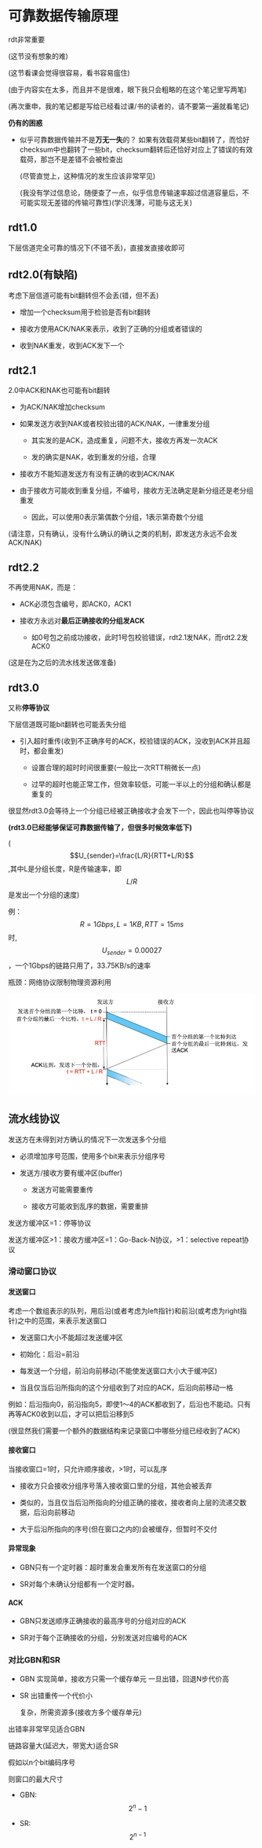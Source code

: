 # 可靠数据传输原理

rdt非常重要

(这节没有想象的难)

(这节看课会觉得很容易，看书容易瘟住)

(由于内容实在太多，而且并不是很难，眼下我只会粗略的在这个笔记里写两笔)

(再次重申，我的笔记都是写给已经看过课/书的读者的，请不要第一遍就看笔记)

**仍有的困惑**

- 似乎可靠数据传输并不是**万无一失**的？
  如果有效载荷某些bit翻转了，而恰好checksum中也翻转了一些bit，checksum翻转后还恰好对应上了错误的有效载荷，那岂不是差错不会被检查出

  (尽管直觉上，这种情况的发生应该非常罕见)

  (我没有学过信息论，随便查了一点，似乎信息传输速率超过信道容量后，不可能实现无差错的传输可靠性)(学识浅薄，可能与这无关)

## rdt1.0

下层信道完全可靠的情况下(不错不丢)，直接发直接收即可

## rdt2.0(有缺陷)

考虑下层信道可能有bit翻转但不会丢(错，但不丢)

- 增加一个checksum用于检验是否有bit翻转

- 接收方使用ACK/NAK来表示，收到了正确的分组或者错误的

- 收到NAK重发，收到ACK发下一个

## rdt2.1

2.0中ACK和NAK也可能有bit翻转

- 为ACK/NAK增加checksum

- 如果发送方收到NAK或者校验出错的ACK/NAK，一律重发分组

  - 其实发的是ACK，造成重复，问题不大，接收方再发一次ACK

  - 发的确实是NAK，收到重发的分组，合理

- 接收方不能知道发送方有没有正确的收到ACK/NAK

- 由于接收方可能收到重复分组，不编号，接收方无法确定是新分组还是老分组重发

  - 因此，可以使用0表示第偶数个分组，1表示第奇数个分组

(请注意，只有确认，没有什么确认的确认之类的机制，即发送方永远不会发ACK/NAK)

## rdt2.2

不再使用NAK，而是：

- ACK必须包含编号，即ACK0，ACK1

- 接收方永远对**最后正确接收的分组发ACK**

  - 如0号包之前成功接收，此时1号包校验错误，rdt2.1发NAK，而rdt2.2发ACK0

(这是在为之后的流水线发送做准备)

## rdt3.0

又称**停等协议**

下层信道既可能bit翻转也可能丢失分组

- 引入超时重传(收到不正确序号的ACK，校验错误的ACK，没收到ACK并且超时，都会重发)

  - 设置合理的超时时间很重要(一般比一次RTT稍微长一点)

  - 过早的超时也能正常工作，但效率较低，可能一半以上的分组和确认都是重复的

很显然rdt3.0会等待上一个分组已经被正确接收才会发下一个，因此也叫停等协议

**(rdt3.0已经能够保证可靠数据传输了，但很多时候效率低下)**

($$U_{sender}=\frac{L/R}{RTT+L/R}$$,其中L是分组长度，R是传输速率，即$$L/R$$是发出一个分组的速度)

例：$$R=1Gbps,L=1KB,RTT=15ms$$时,$$U_{sender}=0.00027$$，一个1Gbps的链路只用了，33.75KB/s的速率

瓶颈：网络协议限制物理资源利用

![](../image/stop-and-wait.png)

## 流水线协议

发送方在未得到对方确认的情况下一次发送多个分组

- 必须增加序号范围，使用多个bit来表示分组序号

- 发送方/接收方要有缓冲区(buffer)
  - 发送方可能需要重传

  - 接收方可能收到乱序的数据，需要重排

发送方缓冲区=1：停等协议

发送方缓冲区>1：接收方缓冲区=1：Go-Back-N协议，>1：selective repeat协议

### 滑动窗口协议

#### 发送窗口

考虑一个数组表示的队列，用后沿(或者考虑为left指针)和前沿(或考虑为right指针)之中的范围，来表示发送窗口

- 发送窗口大小不能超过发送缓冲区

- 初始化：后沿=前沿

- 每发送一个分组，前沿向前移动(不能使发送窗口大小大于缓冲区)

- 当且仅当后沿所指向的这个分组收到了对应的ACK，后沿向前移动一格

例如：后沿指向0，前沿指向5，即使1～4的ACK都收到了，后沿也不能动。只有再等ACK0收到以后，才可以把后沿移到5

(很显然我们需要一个额外的数据结构来记录窗口中哪些分组已经收到了ACK)

#### 接收窗口

当接收窗口=1时，只允许顺序接收，>1时，可以乱序

- 接收方只会接收分组序号落入接收窗口里的分组，其他会被丢弃

- 类似的，当且仅当后沿所指向的分组正确的接收，接收者向上层的流递交数据，后沿向前移动

- 大于后沿所指向的序号(但在窗口之内的)会被缓存，但暂时不交付

#### 异常现象

- GBN只有一个定时器：超时重发会重发所有在发送窗口的分组

- SR对每个未确认分组都有一个定时器。

#### ACK

- GBN只发送顺序正确接收的最高序号的分组对应的ACK

- SR对于每个正确接收的分组，分别发送对应编号的ACK

### 对比GBN和SR

- GBN 实现简单，接收方只需一个缓存单元
  一旦出错，回退N步代价高

- SR 出错重传一个代价小

  复杂，所需资源多(接收方多个缓存单元)

出错率非常罕见适合GBN

链路容量大(延迟大，带宽大)适合SR

假如以n个bit编码序号

则窗口的最大尺寸

- GBN:$$2^n-1$$

- SR:$$2^{n-1}$$
